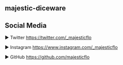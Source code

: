 ## majestic-diceware

## Social Media

► Twitter https://twitter.com/_majesticflo

► Instagram https://www.instagram.com/_majesticflo

► GitHub https://github.com/majesticflo
